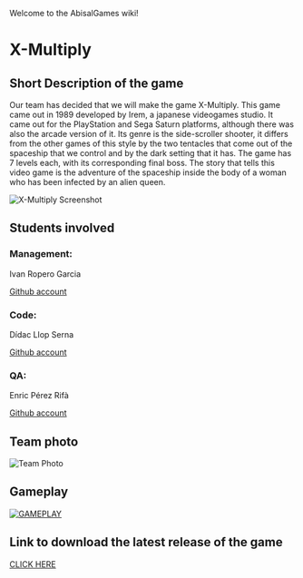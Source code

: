 Welcome to the AbisalGames wiki!

# X-Multiply

## Short Description of the game

Our team has decided that we will make the game X-Multiply. This game came out in 1989 developed by Irem, a japanese videogames studio. It came out for the PlayStation and Sega Saturn platforms, although there was also the arcade version of it. Its genre is the side-scroller shooter, it differs from the other games of this style by the two tentacles that come out of the spaceship that we control and by the dark setting that it has. The game has 7 levels each, with its corresponding final boss. The story that tells this video game is the adventure of the spaceship inside the body of a woman who has been infected by an alien queen.

![X-Multiply Screenshot](http://www.theisozone.com/images/screens/playstation-43150-31334417703.png)


## Students involved

### Management:
Ivan Ropero Garcia

[Github account](https://github.com/RoperoIvan)

### Code:
Dídac Llop Serna

[Github account](https://github.com/didaclis)

### QA:
Enric Pérez Rifà

[Github account](https://github.com/PerezEnric)

## Team photo
![Team Photo](https://i.imgur.com/XyX5K04.jpg)

## Gameplay
[![GAMEPLAY](https://i.ytimg.com/vi/ysnwuuDmEww/hqdefault.jpg)](https://www.youtube.com/watch?v=ysnwuuDmEww&feature=youtu.be)

## Link to download the latest release of the game
[CLICK HERE](https://github.com/PerezEnric/AbisalGames/releases)


